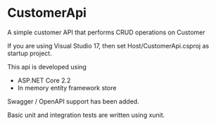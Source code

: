 # CustomerApi
A simple customer API that performs CRUD operations on Customer

If you are using Visual Studio 17, then set Host/CustomerApi.csproj as startup project.

This api is developed using
- ASP.NET Core 2.2
- In memory entity framework store

Swagger / OpenAPI support has been added.

Basic unit and integration tests are written using xunit.
